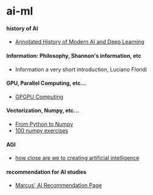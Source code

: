 # ai-ml

#### history of AI
- [Annotated History of Modern AI and Deep Learning](https://arxiv.org/abs/2212.11279)

#### Information: Philosophy, Shannon's information, etc
- Information a very short introduction, Luciano Floridi

#### GPU, Parallel Computing, etc...
- [GPGPU Computing](https://arxiv.org/abs/1408.6923)

#### Vectorization, Numpy, etc...
- [From Python to Numpy](https://www.labri.fr/perso/nrougier/from-python-to-numpy/)<br/>
- [100 numpy exercises](https://github.com/rougier/numpy-100)

#### AGI
- [how close are we to creating artificial intelligence](https://aeon.co/essays/how-close-are-we-to-creating-artificial-intelligence)

#### recommendation for AI studies  
- [Marcus' AI Recommendation Page](http://www.hutter1.net/ai/introref.htm)
